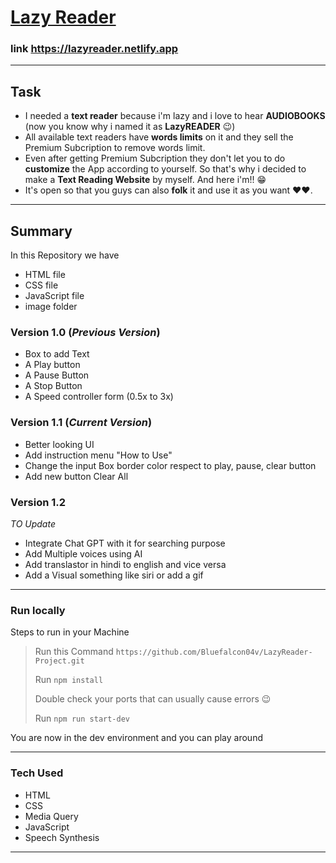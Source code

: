 
<a href= "https://lazyreader.netlify.app"> <h1> Lazy Reader </h1></a>


### link https://lazyreader.netlify.app
___


## Task
- I needed a **text reader** because i'm lazy and i love to hear **AUDIOBOOKS** (now you know why i named it as **LazyREADER** 😉)
- All available text readers have **words limits** on it and they sell the Premium Subcription to remove words limit. 
- Even after getting Premium Subcription they don't let you to do **customize** the App according to yourself. 
So that's why i decided to make a **Text Reading Website** by myself. And here i'm!! 😁
- It's open so that you guys can also **folk** it and use it as you want ❤❤.
___

## Summary 
In this Repository we have 
- HTML file
- CSS file
- JavaScript file
- image folder

### Version 1.0 (*Previous Version*)
- Box to add Text 
- A Play button 
- A Pause Button
- A Stop Button
- A Speed controller form (0.5x to 3x)

### Version 1.1 (*Current Version*)
- Better looking UI
- Add instruction menu "How to Use"
- Change the input Box border color respect to play, pause, clear button 
- Add new button Clear All

### Version 1.2
*TO Update*
- Integrate Chat GPT with it for searching purpose
- Add Multiple voices using AI
- Add translastor in hindi to english and vice versa 
- Add a Visual something like siri or add a gif
***

### Run locally
Steps to run in your Machine
> Run this Command `https://github.com/Bluefalcon04v/LazyReader-Project.git`
> 
> Run `npm install` 
> 
> Double check your ports that can usually cause errors 😉
> 
> Run `npm run start-dev`
>
You are now in the dev environment and you can play around

---

### Tech Used
- HTML
- CSS
- Media Query
- JavaScript
- Speech Synthesis 

***